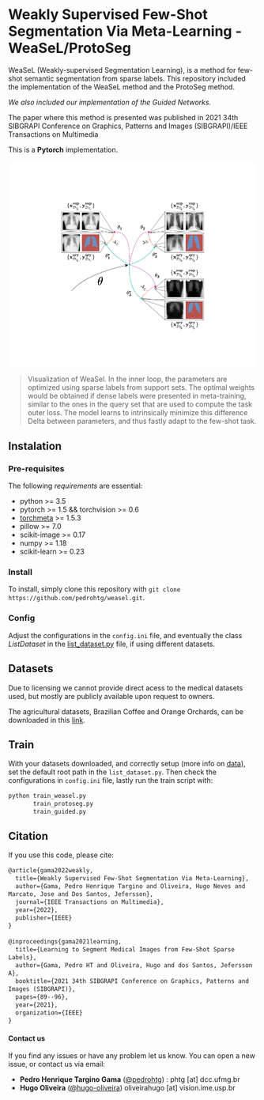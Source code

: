 # Weakly Supervised Few-Shot Segmentation Via Meta-Learning - WeaSeL/ProtoSeg
WeaSeL (Weakly-supervised Segmentation Learning), is a method for few-shot semantic segmentation from sparse labels.
This repository included the implementation of the WeaSeL method and the ProtoSeg method. 

_We also included our implementation of the Guided Networks._

The paper where this method is presented was published in 2021 34th SIBGRAPI Conference on Graphics, Patterns and Images (SIBGRAPI)/IEEE Transactions on Multimedia

This is a **Pytorch** implementation.

![weasel-visualization](./figs/metaseg_train.png)
> Visualization of WeaSel. In the inner loop, the parameters are optimized using sparse labels from support sets. The optimal weights would be obtained if dense labels were presented in meta-training, similar to the ones in the query set that are used to compute the task outer loss. The model learns to intrinsically minimize this difference Delta between parameters, and thus fastly adapt to the few-shot task.


## Instalation

### Pre-requisites
The following *requirements* are essential:
- python >= 3.5
- pytorch >= 1.5 && torchvision >= 0.6
- [torchmeta](https://github.com/tristandeleu/pytorch-meta) >= 1.5.3
- pillow >= 7.0
- scikit-image >= 0.17
- numpy >= 1.18
- scikit-learn >= 0.23

### Install
To install, simply clone this repository with `git clone https://github.com/pedrohtg/weasel.git`.

### Config
Adjust the configurations in the `config.ini` file, and eventually the class _ListDataset_ in the [list_dataset.py](data/list_dataset.py) file, if using different datasets.

## Datasets
Due to licensing we cannot provide direct acess to the medical datasets used, but mostly are publicly available upon request to owners.

The agricultural datasets, Brazilian Coffee and Orange Orchards, can be downloaded in this [link](http://patreo.dcc.ufmg.br/2022/03/23/brazilian-coffee-and-orange-datasets/).

## Train
With your datasets downloaded, and correctly setup (more info on [data](data)), set the default root path in the `list_dataset.py`.
Then check the configurations in `config.ini` file, lastly run the train script with:
```
python train_weasel.py
       train_protoseg.py
       train_guided.py
```

## Citation
If you use this code, please cite:
```
@article{gama2022weakly,
  title={Weakly Supervised Few-Shot Segmentation Via Meta-Learning},
  author={Gama, Pedro Henrique Targino and Oliveira, Hugo Neves and Marcato, Jose and Dos Santos, Jefersson},
  journal={IEEE Transactions on Multimedia},
  year={2022},
  publisher={IEEE}
}

@inproceedings{gama2021learning,
  title={Learning to Segment Medical Images from Few-Shot Sparse Labels},
  author={Gama, Pedro HT and Oliveira, Hugo and dos Santos, Jefersson A},
  booktitle={2021 34th SIBGRAPI Conference on Graphics, Patterns and Images (SIBGRAPI)},
  pages={89--96},
  year={2021},
  organization={IEEE}
}
```

#### Contact us
If you find any issues or have any problem let us know. You can open a new issue, or contact us via email:
- **Pedro Henrique Targino Gama** \([@pedrohtg](https://github.com/pedrohtg)\) : phtg [at] dcc<i></i>.ufmg.br 
- **Hugo Oliveira** \([@hugo-oliveira](https://github.com/hugo-oliveira)\) oliveirahugo [at] vision<i></i>.ime.usp.br 

